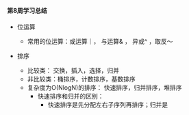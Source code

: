 #### 第8周学习总结

- 位运算
  - 常用的位运算：或运算｜， 与运算& ， 异或^ ，取反～

- 排序
  - 比较类： 交换，插入，选择，归并
  - 非比较类：桶排序，计数排序，基数排序
  - 复杂度为O(NlogN)的排序： 快速排序，归并排序，堆排序
    - 快速排序和归并的区别：
      - 快速排序是先分配左右子序列再排序；归并是

